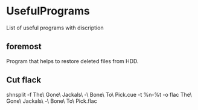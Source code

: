 UsefulPrograms
==============

List of useful programs with discription


foremost
--------

Program that helps to restore deleted files from HDD.


Cut flack
---------

shnsplit -f The\ Gone\ Jackals\ -\ Bone\ To\ Pick.cue -t %n-%t -o flac The\ Gone\ Jackals\ -\ Bone\ To\ Pick.flac
